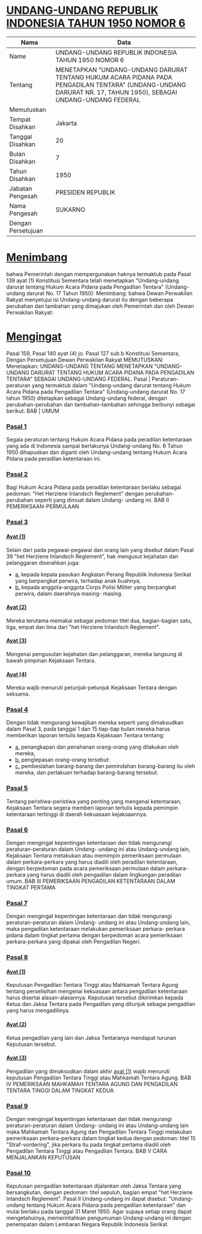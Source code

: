 # [UNDANG-UNDANG REPUBLIK INDONESIA TAHUN 1950 NOMOR 6](http://example.org/legal/peraturan/uu/1950/6)

| Nama | Data |
| ------ | ----- |
|Name|UNDANG-UNDANG REPUBLIK INDONESIA TAHUN 1950 NOMOR 6|
|Tentang| MENETAPKAN "UNDANG-UNDANG DARURAT TENTANG HUKUM ACARA PIDANA PADA PENGADILAN TENTARA" (UNDANG-UNDANG DARURAT NR. 17, TAHUN 1950), SEBAGAI UNDANG-UNDANG FEDERAL|
|Memutuskan||
|Tempat Disahkan|Jakarta|
|Tanggal Disahkan|20|
|Bulan Disahkan|7|
|Tahun Disahkan|1950|
|Jabatan Pengesah|PRESIDEN REPUBLIK|
|Nama Pengesah|SUKARNO|
|Dengan Persetujuan||
# [Menimbang](http://example.org/legal/peraturan/uu/1950/6/menimbang)
bahwa Pemerintah dengan mempergunakan haknya termaktub pada Pasal 139 ayat (1) Konstitusi Sementara telah menetapkan "Undang-undang darurat tentang Hukum Acara Pidana pada Pengadilan Tentara" (Undang-undang darurat No. 17 Tahun 1950): Menimbang: bahwa Dewan Perwakilan Rakyat menyetujui isi Undang-undang darurat itu dengan beberapa perubahan dan tambahan yang dimajukan oleh Pemerintah dan oleh Dewan Perwakilan Rakyat:
# [Mengingat](http://example.org/legal/peraturan/uu/1950/6/mengingat)
Pasal 159, Pasal 140 ayat (4) jo. Pasal 127 sub b Konstitusi Sementara, Dengan Persetujuan Dewan Perwakilan Rakyat MEMUTUSKAN: Menetapkan: UNDANG-UNDANG TENTANG MENETAPKAN "UNDANG-UNDANG DARURAT TENTANG HUKUM ACARA PIDANA PADA PENGADILAN TENTARA" SEBAGAI UNDANG-UNDANG FEDERAL. Pasal | Peraturan-peraturan yang termaktub dalam "Undang-undang darurat tentang Hukum Acara Pidana pada Pengadilan Tentara" (Undang-undang darurat No. 17 tahun 1950) ditetapkan sebagai Undang-undang federal, dengan perubahan-perubahan dan tambahan-tambahan sehingga berbunyi sebagai berikut: BAB | UMUM

### [Pasal 1](http://example.org/legal/peraturan/uu/1950/6/pasal/0001)
Segala peraturan tentang Hukum Acara Pidana pada peradilan ketentaraan yang ada di Indonesia sampai berlakunya Undang-undang No. 6 Tahun 1950 dihapuskan dan diganti oleh Undang-undang tentang Hukum Acara Pidana pada peradilan ketentaraan ini.


### [Pasal 2](http://example.org/legal/peraturan/uu/1950/6/pasal/0002)
Bagi Hukum Acara Pidana pada peradilan ketentaraan berlaku sebagai pedoman: "Het Herziene Inlandsch Reglement" dengan perubahan-perubahan seperti yang dimuat dalam Undang- undang ini. BAB II PEMERIKSAAN-PERMULAAN


### [Pasal 3](http://example.org/legal/peraturan/uu/1950/6/pasal/0003)

#### [Ayat (1)](http://example.org/legal/peraturan/uu/1950/6/pasal/0003/versi/19500720/ayat/0001)
Selain dari pada pegawai-pegawai dan orang lain yang disebut dalam Pasal 39 "het Herziene Inlandsch Reglement", hak mengusut kejahatan dan pelanggaran diserahkan juga:
* [a.](http://example.org/legal/peraturan/uu/1950/6/pasal/0003/versi/19500720/ayat/0001/huruf/a) kepada kepala pasukan Angkatan Perang Republik Indonesia Serikat yang berpangkat perwira, terhadap anak buahnya,
* [b.](http://example.org/legal/peraturan/uu/1950/6/pasal/0003/versi/19500720/ayat/0001/huruf/b) kepada anggota-anggota Corps Polisi Militer yang berpangkat perwira, dalam daerahnya masing- masing.

#### [Ayat (2)](http://example.org/legal/peraturan/uu/1950/6/pasal/0003/versi/19500720/ayat/0002)
Mereka terutama memakai sebagai pedoman titel dua, bagian-bagian satu, tiga, empat dan lima dari "het Herziene Inlandsch Reglement".

#### [Ayat (3)](http://example.org/legal/peraturan/uu/1950/6/pasal/0003/versi/19500720/ayat/0003)
Mengenai pengusutan kejahatan dan pelanggaran, mereka langsung di bawah pimpinan Kejaksaan Tentara.

#### [Ayat (4)](http://example.org/legal/peraturan/uu/1950/6/pasal/0003/versi/19500720/ayat/0004)
Mereka wajib menuruti petunjuk-petunjuk Kejaksaan Tentara dengan seksama.


### [Pasal 4](http://example.org/legal/peraturan/uu/1950/6/pasal/0004)
Dengan tidak mengurangi kewajiban mereka seperti yang dimaksudkan dalam Pasal 3, pada tanggal 1 dan 15 tiap-tiap bulan mereka harus memberikan laporan tertulis kepada Kejaksaan Tentara tentang:
* [a.](http://example.org/legal/peraturan/uu/1950/6/pasal/0004/versi/19500720/huruf/a) penangkapan dan penahanan orang-orang yang dilakukan oleh mereka,
* [b.](http://example.org/legal/peraturan/uu/1950/6/pasal/0004/versi/19500720/huruf/b) penglepasan orang-orang tersebut:
* [c.](http://example.org/legal/peraturan/uu/1950/6/pasal/0004/versi/19500720/huruf/c) pembeslahan barang-barang dan pemindahan barang-barang itu oleh mereka, dan perlakuan terhadap barang-barang tersebut.


### [Pasal 5](http://example.org/legal/peraturan/uu/1950/6/pasal/0005)
Tentang peristiwa-peristiwa yang penting yang mengenai ketentaraan, Kejaksaan Tentara segera memberi laporan tertulis kepada pemimpin ketentaraan tertinggi di daerah kekuasaan kejaksaannya.


### [Pasal 6](http://example.org/legal/peraturan/uu/1950/6/pasal/0006)
Dengan mengingat kepentingan ketentaraan dan tidak mengurangi peraturan-peraturan dalam Undang- undang ini atau Undang-undang lain, Kejaksaan Tentara metakukan atau memimpin pemeriksaan permulaan dalam perkara-perkara yang harus diadili oleh peradilan ketentaraan, dengan berpedoman pada acara pemeriksaan permulaan dalam perkara-perkara yang harus diadili oleh pengadilan dalam lingkungan peradilan umum. BAB III PEMERIKSAAN PENGADILAN KETENTARAAN DALAM TINGKAT PERTAMA


### [Pasal 7](http://example.org/legal/peraturan/uu/1950/6/pasal/0007)
Dengan mengingat kepentingan ketentaraan dan tidak mengurangi peraturan-peraturan dalam Undang- undang ini atau Undang-undang lain, maka pengadilan ketentaraan melakukan pemeriksaan perkara- perkara pidana dalam tingkat pertama dengan berpedoman acara pemeriksaan perkara-perkara yang dipakai oleh Pengadilan Negeri.


### [Pasal 8](http://example.org/legal/peraturan/uu/1950/6/pasal/0008)

#### [Ayat (1)](http://example.org/legal/peraturan/uu/1950/6/pasal/0008/versi/19500720/ayat/0001)
Keputusan Pengadilan Tentara Tinggi atau Mahkamah Tentara Agung tentang perselisihan mengenai kekuasaan antara pengadilan ketentaraan harus disertai alasan-alasannya. Keputusan tersebut dikirimkan kepada Ketua dan Jaksa Tentara pada Pengadilan yang ditunjuk sebagai pengadilan yang harus mengadilinya.

#### [Ayat (2)](http://example.org/legal/peraturan/uu/1950/6/pasal/0008/versi/19500720/ayat/0002)
Ketua pengadilan yang lain dan Jaksa Tentaranya mendapat turunan Keputusan tersebut.

#### [Ayat (3)](http://example.org/legal/peraturan/uu/1950/6/pasal/0008/versi/19500720/ayat/0003)
Pengadilan yang dimaksudkan dalam akhir [ayat (1)](http://example.org/legal/peraturan/uu/1950/6/pasal/0008/versi/19500720/ayat/0001) wajib menuruti keputusan Pengadilan Tentara Tinggi atau Mahkamah Tentara Agung. BAB IV PEMERIKSAAN MAHKAMAH TENTARA AGUNG DAN PENGADILAN TENTARA TINGGI DALAM TINGKAT KEDUA


### [Pasal 9](http://example.org/legal/peraturan/uu/1950/6/pasal/0009)
Dengan mengingat kepentingan ketentaraan dan tidak mengurangi peraturan-peraturan dalam Undang- undang ini atau Undang-undang lain maka Mahkamah Tentara Agung dan Pengadilan Tentara Tinggi melakukan pemeriksaan perkara-perkara dalam tingkat kedua dengan pedoman: titel 15 "Straf-vordering", jika perkara itu pada tingkat pertama diadili oleh Pengadilan Tentara Tinggi atau Pengadilan Tentara. BAB V CARA MENJALANKAN KEPUTUSAN


### [Pasal 10](http://example.org/legal/peraturan/uu/1950/6/pasal/0010)
Keputusan pengadilan ketentaraan dijalankan oleh Jaksa Tentara yang bersangkutan, dengan pedoman: titel sepuluh, bagian empat "het Herziene Inlandsch Reglement". Pasal II Undang-undang ini dapat disebut: "Undang-undang tentang Hukum Acara Pidana pada pengadilan ketentaraan" dan mulai berlaku pada tanggal 31 Maret 1950. Agar supaya setiap orang dapat mengetahuinya, memerintahkan pengumuman Undang-undang ini dengan penempatan dalam Lembaran Negara Republik Indonesia Serikat.
